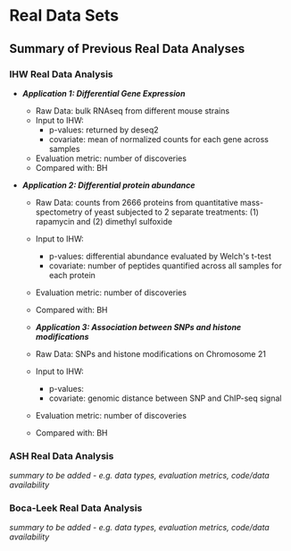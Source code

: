 # Real Data Sets

## Summary of Previous Real Data Analyses

### IHW Real Data Analysis

- ***Application 1: Differential Gene Expression***
  - Raw Data: bulk RNAseq from different mouse strains
  - Input to IHW: 
    - p-values: returned by deseq2
    - covariate: mean of normalized counts for each gene across samples
  - Evaluation metric: number of discoveries
  - Compared with: BH

- ***Application 2: Differential protein abundance***
  - Raw Data: counts from 2666 proteins from quantitative mass-spectometry of yeast subjected to 2 separate treatments: (1) rapamycin and (2) dimethyl sulfoxide
  - Input to IHW: 
    - p-values: differential abundance evaluated by Welch's t-test
    - covariate: number of peptides quantified across all samples for each protein
  - Evaluation metric: number of discoveries
  - Compared with: BH
  
  - ***Application 3: Association between SNPs and histone modifications***
  - Raw Data: SNPs and histone modifications on Chromosome 21
  - Input to IHW: 
    - p-values: 
    - covariate: genomic distance between SNP and ChIP-seq signal
  - Evaluation metric: number of discoveries
  - Compared with: BH


### ASH Real Data Analysis
*summary to be added - e.g. data types, evaluation metrics, code/data availability*


### Boca-Leek Real Data Analysis
*summary to be added - e.g. data types, evaluation metrics, code/data availability*

